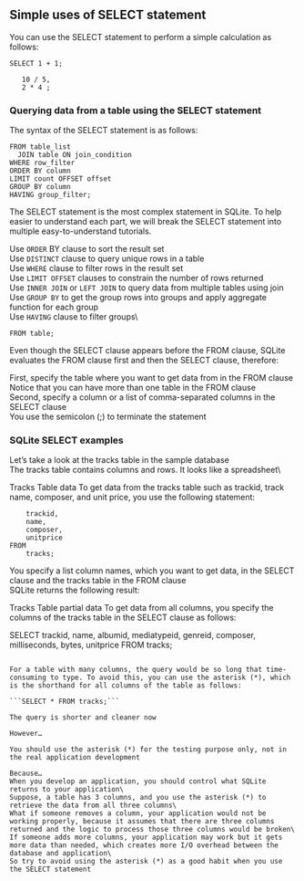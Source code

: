 ## Simple uses of SELECT statement

You can use the SELECT statement to perform a simple calculation as follows:

```SELECT 1 + 1;```

```SELECT 
   10 / 5, 
   2 * 4 ;
```
### Querying data from a table using the SELECT statement
The syntax of the SELECT statement is as follows:

```SELECT DISTINCT column_list
FROM table_list
  JOIN table ON join_condition
WHERE row_filter
ORDER BY column
LIMIT count OFFSET offset
GROUP BY column
HAVING group_filter;
```

The SELECT statement is the most complex statement in SQLite. To help easier to understand each part, we will break the SELECT statement into multiple easy-to-understand tutorials.

Use ```ORDER``` BY clause to sort the result set\
Use ```DISTINCT``` clause to query unique rows in a table\
Use ```WHERE``` clause to filter rows in the result set\
Use ```LIMIT OFFSET``` clauses to constrain the number of rows returned\
Use ```INNER JOIN``` or ```LEFT JOIN``` to query data from multiple tables using join\
Use ```GROUP BY``` to get the group rows into groups and apply aggregate function for each group\
Use ```HAVING``` clause to filter groups\

```SELECT column_list
FROM table;
```
Even though the SELECT clause appears before the FROM clause, SQLite evaluates the FROM clause first and then the SELECT clause, therefore:

First, specify the table where you want to get data from in the FROM clause\
Notice that you can have more than one table in the FROM clause\
Second, specify a column or a list of comma-separated columns in the SELECT clause\
You use the semicolon (;) to terminate the statement

### SQLite SELECT examples
Let’s take a look at the tracks table in the sample database\
The tracks table contains columns and rows. It looks like a spreadsheet\


Tracks Table data
To get data from the tracks table such as trackid, track name, composer, and unit price, you use the following statement:

```SELECT
	trackid,
	name,
	composer,
	unitprice
FROM
	tracks;
 ```
You specify a list column names, which you want to get data, in the SELECT clause and the tracks table in the FROM clause\
SQLite returns the following result:

Tracks Table partial data
To get data from all columns, you specify the columns of the tracks table in the SELECT clause as follows:

SELECT
	trackid,
	name,
	albumid,
	mediatypeid,
	genreid,
	composer,
	milliseconds,
	bytes,
	unitprice
FROM
	tracks;
```

For a table with many columns, the query would be so long that time-consuming to type. To avoid this, you can use the asterisk (*), which is the shorthand for all columns of the table as follows:

```SELECT * FROM tracks;```

The query is shorter and cleaner now

However…

You should use the asterisk (*) for the testing purpose only, not in the real application development

Because…
When you develop an application, you should control what SQLite returns to your application\
Suppose, a table has 3 columns, and you use the asterisk (*) to retrieve the data from all three columns\
What if someone removes a column, your application would not be working properly, because it assumes that there are three columns returned and the logic to process those three columns would be broken\
If someone adds more columns, your application may work but it gets more data than needed, which creates more I/O overhead between the database and application\
So try to avoid using the asterisk (*) as a good habit when you use the SELECT statement
